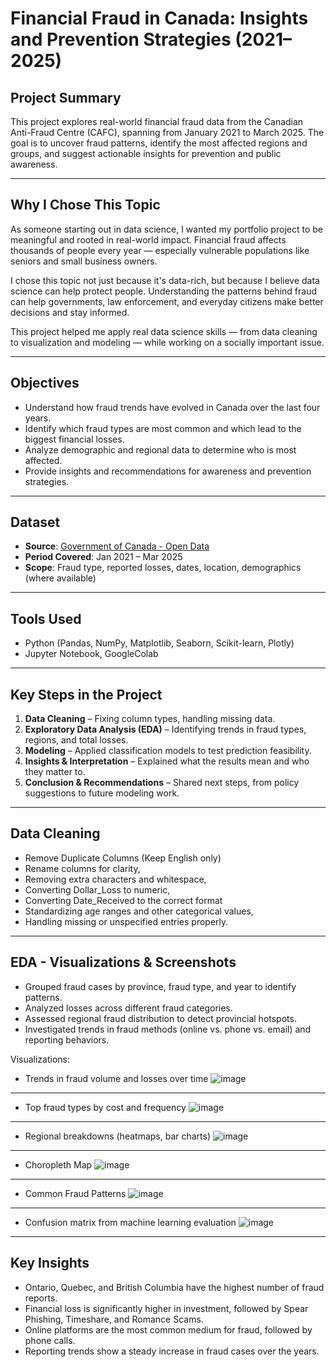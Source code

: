 # Financial Fraud in Canada: Insights and Prevention Strategies (2021–2025)

## Project Summary

This project explores real-world financial fraud data from the Canadian Anti-Fraud Centre (CAFC), spanning from January 2021 to March 2025. The goal is to uncover fraud patterns, identify the most affected regions and groups, and suggest actionable insights for prevention and public awareness.

---

## Why I Chose This Topic

As someone starting out in data science, I wanted my portfolio project to be meaningful and rooted in real-world impact. Financial fraud affects thousands of people every year — especially vulnerable populations like seniors and small business owners. 

I chose this topic not just because it's data-rich, but because I believe data science can help protect people. Understanding the patterns behind fraud can help governments, law enforcement, and everyday citizens make better decisions and stay informed.

This project helped me apply real data science skills — from data cleaning to visualization and modeling — while working on a socially important issue.

---

## Objectives

- Understand how fraud trends have evolved in Canada over the last four years.
- Identify which fraud types are most common and which lead to the biggest financial losses.
- Analyze demographic and regional data to determine who is most affected.
- Provide insights and recommendations for awareness and prevention strategies.

---

##  Dataset

- **Source**: [Government of Canada - Open Data](https://open.canada.ca/data/en/dataset/6a09c998-cddb-4a22-beff-4dca67ab892f)
- **Period Covered**: Jan 2021 – Mar 2025
- **Scope**: Fraud type, reported losses, dates, location, demographics (where available)

---

## Tools Used

- Python (Pandas, NumPy, Matplotlib, Seaborn, Scikit-learn, Plotly)
- Jupyter Notebook, GoogleColab
  
---

##  Key Steps in the Project

1. **Data Cleaning** – Fixing column types, handling missing data.
2. **Exploratory Data Analysis (EDA)** – Identifying trends in fraud types, regions, and total losses.
3. **Modeling** – Applied classification models to test prediction feasibility.
4. **Insights & Interpretation** – Explained what the results mean and who they matter to.
5. **Conclusion & Recommendations** – Shared next steps, from policy suggestions to future modeling work.

---

##  Data Cleaning

- Remove Duplicate Columns (Keep English only)
- Rename columns for clarity,
- Removing extra characters and whitespace,
- Converting Dollar_Loss to numeric,
- Converting Date_Received to the correct format
- Standardizing age ranges and other categorical values,
- Handling missing or unspecified entries properly.
---

## EDA - Visualizations & Screenshots

- Grouped fraud cases by province, fraud type, and year to identify patterns.
- Analyzed losses across different fraud categories.
- Assessed regional fraud distribution to detect provincial hotspots.
- Investigated trends in fraud methods (online vs. phone vs. email) and reporting behaviors.

Visualizations:
- Trends in fraud volume and losses over time ![image](https://github.com/user-attachments/assets/9ebd29a6-61fc-45c5-a095-449b01d24eb5)
- ----------------------------------------------------------------
- Top fraud types by cost and frequency ![image](https://github.com/user-attachments/assets/693789a6-09a5-4538-b74e-dc9e00eb4181)
- -----------------------------------------------------------------
- Regional breakdowns (heatmaps, bar charts) 	![image](https://github.com/user-attachments/assets/9557f0e1-a7cc-40f4-bec2-244fb9b2980b)
- -----------------------------------------------------------------
-  Choropleth Map  ![image](https://github.com/user-attachments/assets/595d8159-98cf-4d19-acfd-be4ec87001dc)
-  -----------------------------------------------------------------
- Common Fraud Patterns ![image](https://github.com/user-attachments/assets/d3673140-7a12-4c4b-a912-61f6360d5789)
- -----------------------------------------------------------------
- Confusion matrix from machine learning evaluation ![image](https://github.com/user-attachments/assets/1c59a352-8337-46da-9ee0-15b91d35bbe1)

---

## Key Insights
- Ontario, Quebec, and British Columbia have the highest number of fraud reports.
- Financial loss is significantly higher in investment, followed by Spear Phishing, Timeshare, and Romance Scams.
- Online platforms are the most common medium for fraud, followed by phone calls.
- Reporting trends show a steady increase in fraud cases over the years.

